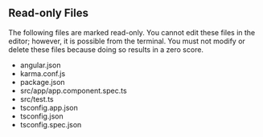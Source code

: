 ## Read-only Files
The following files are marked read-only. You cannot edit these files
in the editor; however, it is possible from the terminal. You must not
modify or delete these files because doing so results in a zero score.

* angular.json
* karma.conf.js
* package.json
* src/app/app.component.spec.ts
* src/test.ts
* tsconfig.app.json
* tsconfig.json
* tsconfig.spec.json